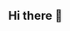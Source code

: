 ## Hi there 👋

<!--
**legendschwab/legendschwab** is a ✨ _special_ ✨ repository because its `README.md` (this file) appears on your GitHub profile.

Here are some ideas to get you started:

- 🔭 I’m currently working on CMOR 420: Computational Science
- 🌱 I’m currently learning Applied Math and Statistics
- 👯 I’m looking to collaborate on fun projects.
- 🤔 I’m looking for help with C/C++.
- 💬 Ask me about board games
- 📫 How to reach me: jc212@rice.edu
- 😄 Pronouns: he/him
- ⚡ Fun fact: I've ridden 171 roller coasters.
-->
